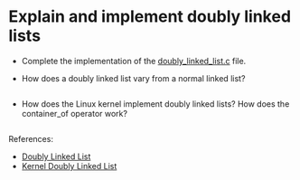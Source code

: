 # Explain and implement doubly linked lists

- Complete the implementation of the [doubly_linked_list.c](./doubly_linked_list.c) file.

- How does a doubly linked list vary from a normal linked list?

  ```text

  ```
- How does the Linux kernel implement doubly linked lists? How does the container_of operator work?

  ```text

  ```


References:

- [Doubly Linked List](https://www.geeksforgeeks.org/doubly-linked-list/)
- [Kernel Doubly Linked List](https://0xax.gitbooks.io/linux-insides/content/DataStructures/linux-datastructures-1.html)
